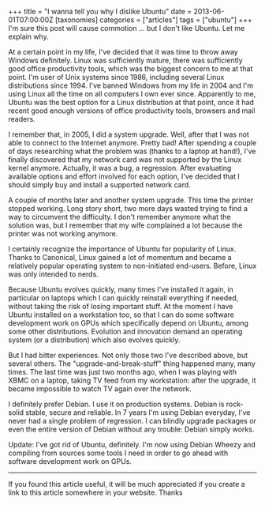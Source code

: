 +++
title = "I wanna tell you why I dislike Ubuntu"
date = 2013-06-01T07:00:00Z
[taxonomies]
categories = ["articles"]
tags = ["ubuntu"]
+++
I'm sure this post will cause commotion ... but I don't like Ubuntu. Let me explain why.

At a certain point in my life, I've decided that it was time to throw away Windows definitely. Linux was sufficiently mature, there was sufficiently good office productivity tools, which was the biggest concern to me at that point. I'm user of Unix systems since 1986, including several Linux distributions since 1994.  I've banned Windows from my life in 2004 and I'm using Linux all the time on all computers I own ever since. Apparently to me, Ubuntu was the best option for a Linux distribution at that point, once it had recent good enough versions of office productivity tools, browsers and mail readers.

I remember that, in 2005, I did a system upgrade. Well, after that I was not able to connect to the Internet anymore. Pretty bad! After spending a couple of days researching what the problem was (thanks to a laptop at hand!), I've finally discovered that my network card was not supported by the Linux kernel anymore. Actually, it was a bug, a regression. After evaluating available options and effort involved for each option, I've decided that I should simply buy and install a supported network card.

A couple of months later and another system upgrade. This time the printer stopped working. Long story short, two more days wasted trying to find a way to circumvent the difficulty. I don't remember anymore what the solution was, but I remember that my wife complained a lot because the printer was not working anymore.

I certainly recognize the importance of Ubuntu for popularity of Linux. Thanks to Canonical, Linux gained a lot of momentum and became a relatively popular operating system to non-initiated end-users. Before, Linux was only intended to nerds.

Because Ubuntu evolves quickly, many times I've installed it again, in particular on laptops which I can quickly reinstall everything if needed, without taking the risk of losing important stuff. At the moment I have Ubuntu installed on a workstation too, so that I can do some software development work on GPUs which specifically depend on Ubuntu, among some other distributions. Evolution and innovation demand an operating system (or a distribution) which also evolves quickly.

But I had bitter experiences. Not only those two I've described above, but several others. The "upgrade-and-break-stuff" thing happened many, many times. The last time was just two months ago, when I was playing with XBMC on a laptop, taking TV feed from my workstation: after the upgrade, it became impossible to watch TV again over the network.

I definitely prefer Debian. I use it on production systems. Debian is rock-solid stable, secure and reliable. In 7 years I'm using Debian everyday, I've never had a single problem of regression. I can blindly upgrade packages or even the entire version of Debian without any trouble: Debian simply works.

Update:  I've got rid of Ubuntu, definitely. I'm now using Debian Wheezy and compiling from sources some tools I need in order to go ahead with software development work on GPUs.

----

If you found this article useful, it will be much appreciated if you create a link to this article somewhere in your website. Thanks
